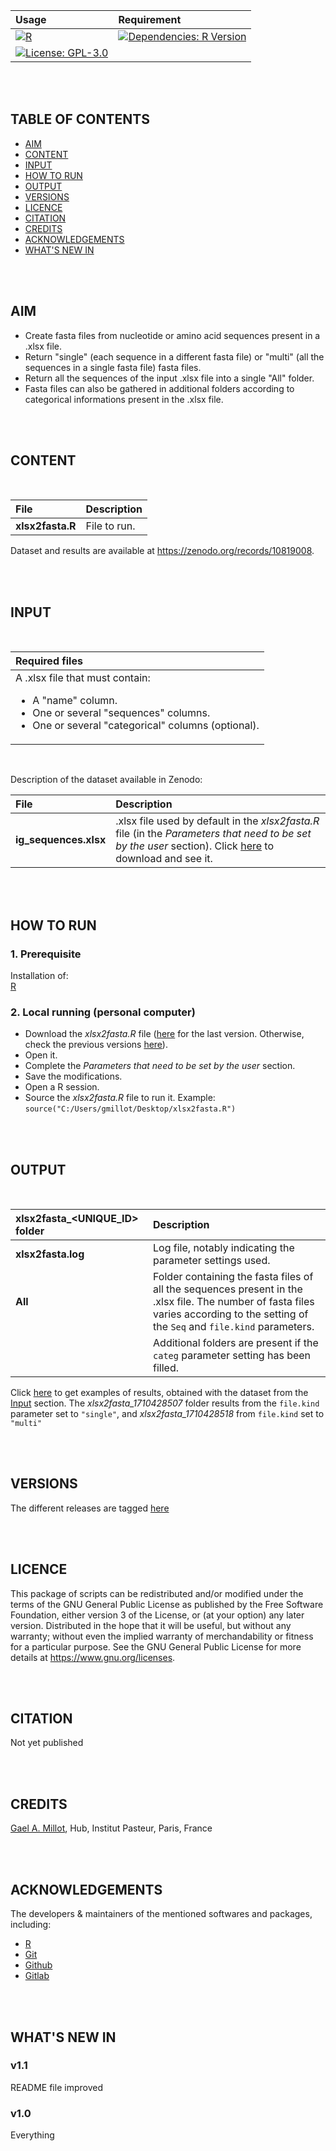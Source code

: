 
| Usage | Requirement |
| :--- | :--- |
| [![R](https://img.shields.io/badge/code-R-blue?style=plastic)](https://cran.r-project.org/) | [![Dependencies: R Version](https://img.shields.io/badge/R-v4.3.1-blue?style=plastic)](https://cran.r-project.org/bin/) |
| [![License: GPL-3.0](https://img.shields.io/badge/licence-GPL%20(%3E%3D3)-green?style=plastic)](https://www.gnu.org/licenses) | |

<br /><br />
## TABLE OF CONTENTS

   - [AIM](#aim)
   - [CONTENT](#content)
   - [INPUT](#input)
   - [HOW TO RUN](#how-to-run)
   - [OUTPUT](#output)
   - [VERSIONS](#versions)
   - [LICENCE](#licence)
   - [CITATION](#citation)
   - [CREDITS](#credits)
   - [ACKNOWLEDGEMENTS](#Acknowledgements)
   - [WHAT'S NEW IN](#what's-new-in)

<br /><br />
## AIM

- Create fasta files from nucleotide or amino acid sequences present in a .xlsx file.
- Return "single" (each sequence in a different fasta file) or "multi" (all the sequences in a single fasta file) fasta files.
- Return all the sequences of the input .xlsx file into a single "All" folder.
- Fasta files can also be gathered in additional folders according to categorical informations present in the .xlsx file.


<br /><br />
## CONTENT
<br />

| File | Description |
| :--- | :--- |
| **xlsx2fasta.R** | File to run. |

Dataset and results are available at https://zenodo.org/records/10819008.

<br /><br />
## INPUT
<br />

| Required files |
| :--- |
| A .xlsx file that must contain:<br /><ul><li>A "name" column.<br /></li><li>One or several "sequences" columns.<br /></li><li>One or several "categorical" columns (optional). |

<br />

Description of the dataset available in Zenodo:
<br />

| File | Description |
| :--- | :--- |
| **ig_sequences.xlsx** | .xlsx file used by default in the *xlsx2fasta.R* file (in the *Parameters that need to be set by the user* section). Click [here](https://zenodo.org/records/10819008/files/ig_sequences.xlsx) to download and see it. |


<br /><br />
## HOW TO RUN

### 1. Prerequisite

Installation of:<br />
[R](https://pbil.univ-lyon1.fr/CRAN/)<br />


### 2. Local running (personal computer)

- Download the *xlsx2fasta.R* file ([here](https://github.com/gael-millot/xlsx2fasta/archive/refs/heads/master.zip) for the last version. Otherwise, check the previous versions [here](https://github.com/gael-millot/xlsx2fasta/tags)).
- Open it.
- Complete the *Parameters that need to be set by the user* section.
- Save the modifications.
- Open a R session.
- Source the *xlsx2fasta.R* file to run it. Example: `source("C:/Users/gmillot/Desktop/xlsx2fasta.R")`


<br /><br />
## OUTPUT
<br />

| xlsx2fasta_<UNIQUE_ID> folder | Description |
| :--- | :--- |
| **xlsx2fasta.log** | Log file, notably indicating the parameter settings used. |
| **All** | Folder containing the fasta files of all the sequences present in the .xlsx file. The number of fasta files varies according to the setting of the `Seq` and `file.kind` parameters. |
| | Additional folders are present if the `categ` parameter setting has been filled. |


Click [here](https://zenodo.org/records/10819008/files/example_of_results.zip) to get examples of results, obtained with the dataset from the [Input](#input) section. The *xlsx2fasta_1710428507* folder results from the `file.kind` parameter set to `"single"`, and *xlsx2fasta_1710428518* from  `file.kind` set to `"multi"`

<br /><br />
## VERSIONS


The different releases are tagged [here](https://github.com/gael-millot/xlsx2fasta/tags)

<br /><br />
## LICENCE


This package of scripts can be redistributed and/or modified under the terms of the GNU General Public License as published by the Free Software Foundation, either version 3 of the License, or (at your option) any later version.
Distributed in the hope that it will be useful, but without any warranty; without even the implied warranty of merchandability or fitness for a particular purpose.
See the GNU General Public License for more details at https://www.gnu.org/licenses.

<br /><br />
## CITATION


Not yet published


<br /><br />
## CREDITS


[Gael A. Millot](https://github.com/gael-millot), Hub, Institut Pasteur, Paris, France

<br /><br />
## ACKNOWLEDGEMENTS


The developers & maintainers of the mentioned softwares and packages, including:

- [R](https://www.r-project.org/)
- [Git](https://git-scm.com/)
- [Github](https://github.com/)
- [Gitlab](https://about.gitlab.com/)


<br /><br />
## WHAT'S NEW IN


### v1.1

README file improved


### v1.0

Everything




